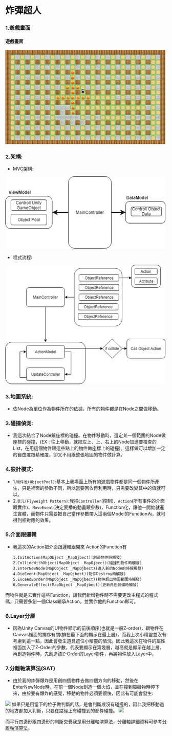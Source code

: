 
炸彈超人
===================

### 1.遊戲畫面

#### 遊戲畫面
<img src="img/Picture1.png" width="500">

### 2.架構:

* MVC架構:
<img src="img/MVC.png" width="500">

* 程式流程:
<img src="img/Flow.png" width="500">

### 3.地圖系統:
* 依Node為單位作為物件所在的依據，所有的物件都是在Node之間做移動。

### 3.碰撞偵測:

* 我這次結合了Node跟座標的碰撞。在物件移動時，選定某一個範圍的Node做座標的碰撞，(EX : 往上移動，就把左上、上、右上的Node加進要檢查的List，在用這個物件跟這些點上的物件做座標上的碰撞)。這樣做可以增加一定的自由度跟精確度，卻又不用跟整張地圖的物件做計算。

### 4.設計模式:

* 1.`物件池(ObjectPool)`:基本上我場面上所有的遊戲物件都是同一個物件所產生，只是裡面的參數不同，所以當要回收再利用時，只需要改變其中的值就可以。
* 2.`享元(Flyweight Pattern)`:我把`Controller`(控制)、`Action`(所有事件的介面跟實作)、`MoveEvent`(決定要播的動畫跟參數)，Function化，讓他一開始就產生實體，而物件只需要把自己當作參數帶入這兩個Model的Function內，就可得到相對應的效果。

### 5.介面跟邏輯

* 我這次的Action把介面跟邏輯跟開來
Action的Function有

      1.InitAction(MapObject _MapOjbect)(創造物件時觸發)
      2.CollideWithObject(MapObject _MapOjbect)(碰撞到物件時觸發)
      3.EnterNewNode(MapObject _MapOjbect)(進入新的Node的時候觸發)
      4.DieEvent(MapObject _MapOjbect)(物件Destroy時觸發)
      5.ExceedBorder(MapObject _MapOjbect)(物件超出地圖範圍時觸發)
      6.GenerateEffect(MapObject _MapOjbect)(更新角色裝備時觸發)

而物件就是去實作這些Function，讓我們新增物件時不需要更改主程式的程式碼，只需要多創一個Class繼承Action，並實作他的Function即可。

### 6.Layer分層

* 因為Unity Canvas的UI物件顯示的前後順序(也就是一般Z-order)，跟物件在Canvas裡面的排序有關(排在最下面的顯示在最上層)，而我上次小精靈並沒有考慮到這一點，因此會發生道具遮住小精靈的情況。因此我這次在物件的屬性裡面加入了Z-Order的參數，代表要顯示在第幾層，越高就是顯示在越上層，再創造物件時，先創造該Z-Order的Layer物件，再將物件放入Layer中，

### 7.分離軸演算法(SAT)

* 由於我的炸彈爆炸是用創四個物件去做四個方向的移動，然後在EnterNewNode時，在前一個Node創造一個火焰，並在撞到障礙物時停下來，由於要有爆炸的感覺，移動的物件必須要很快，因此有可能會發生:

<img src="https://hostr.co/file/970/3Vo9tIyQaC2a/SAT1.png" width="200">
如果只是用當下的位子做判斷的話，是會判斷成沒有碰撞的，因此我把移動過的地方都加入判斷，只要在路徑上有碰撞到的都算碰撞。

<img src="img/Rect" width="200">

而平行四邊形跟四邊形的判斷交疊我是用分離軸演算法，分離軸詳細資料可參考[分離軸演算法](http://www.itread01.com/articles/1486273109.html)。

